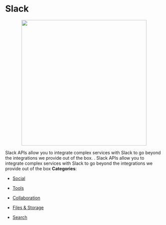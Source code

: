 # Slack

<p align="center">
    <img width="400" src="https://raw.githubusercontent.com/awesome-apis/awesome-apis/apis/slack/logo_256x256.png" />
</p>


Slack APIs allow you to integrate complex services with Slack to go beyond the integrations we provide out of the box. . Slack APIs allow you to integrate complex services with Slack to go beyond the integrations we provide out of the box
**Categories**:

- [Social](https://github/awesome-apis/awesome-apis#social)

- [Tools](https://github/awesome-apis/awesome-apis#tools)

- [Collaboration](https://github/awesome-apis/awesome-apis#collaboration)

- [Files & Storage](https://github/awesome-apis/awesome-apis#files-and-storage)

- [Search](https://github/awesome-apis/awesome-apis#search)



